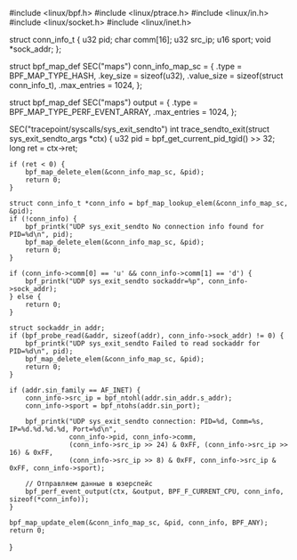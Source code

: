 #include <linux/bpf.h>
#include <linux/ptrace.h>
#include <linux/in.h>
#include <linux/socket.h>
#include <linux/inet.h>

struct conn_info_t {
    u32 pid;
    char comm[16];
    u32 src_ip;
    u16 sport;
    void *sock_addr;
};

struct bpf_map_def SEC("maps") conn_info_map_sc = {
    .type = BPF_MAP_TYPE_HASH,
    .key_size = sizeof(u32),
    .value_size = sizeof(struct conn_info_t),
    .max_entries = 1024,
};

struct bpf_map_def SEC("maps") output = {
    .type = BPF_MAP_TYPE_PERF_EVENT_ARRAY,
    .max_entries = 1024,
};

SEC("tracepoint/syscalls/sys_exit_sendto")
int trace_sendto_exit(struct sys_exit_sendto_args *ctx) {
    u32 pid = bpf_get_current_pid_tgid() >> 32;
    long ret = ctx->ret;

    if (ret < 0) {
        bpf_map_delete_elem(&conn_info_map_sc, &pid);
        return 0;
    }

    struct conn_info_t *conn_info = bpf_map_lookup_elem(&conn_info_map_sc, &pid);
    if (!conn_info) {
        bpf_printk("UDP sys_exit_sendto No connection info found for PID=%d\n", pid);
        bpf_map_delete_elem(&conn_info_map_sc, &pid);
        return 0;
    }

    if (conn_info->comm[0] == 'u' && conn_info->comm[1] == 'd') {
        bpf_printk("UDP sys_exit_sendto sockaddr=%p", conn_info->sock_addr);
    } else {
        return 0;
    }

    struct sockaddr_in addr;
    if (bpf_probe_read(&addr, sizeof(addr), conn_info->sock_addr) != 0) {
        bpf_printk("UDP sys_exit_sendto Failed to read sockaddr for PID=%d\n", pid);
        bpf_map_delete_elem(&conn_info_map_sc, &pid);
        return 0;
    }

    if (addr.sin_family == AF_INET) {
        conn_info->src_ip = bpf_ntohl(addr.sin_addr.s_addr);
        conn_info->sport = bpf_ntohs(addr.sin_port);

        bpf_printk("UDP sys_exit_sendto connection: PID=%d, Comm=%s, IP=%d.%d.%d.%d, Port=%d\n",
                   conn_info->pid, conn_info->comm,
                   (conn_info->src_ip >> 24) & 0xFF, (conn_info->src_ip >> 16) & 0xFF,
                   (conn_info->src_ip >> 8) & 0xFF, conn_info->src_ip & 0xFF, conn_info->sport);

        // Отправляем данные в юзерспейс
        bpf_perf_event_output(ctx, &output, BPF_F_CURRENT_CPU, conn_info, sizeof(*conn_info));
    }

    bpf_map_update_elem(&conn_info_map_sc, &pid, conn_info, BPF_ANY);
    return 0;
}
